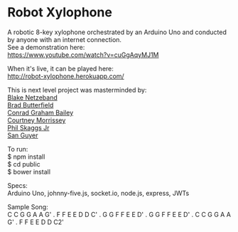 # Robot Xylophone

A robotic 8-key xylophone orchestrated by an Arduino Uno and conducted by anyone with an internet connection.  
See a demonstration here:  
https://www.youtube.com/watch?v=cuGgAqyMJ1M

When it's live, it can be played here:  
http://robot-xylophone.herokuapp.com/

This is next level project was masterminded by:  
   [Blake Netzeband](https://github.com/blakeface)  
   [Brad Butterfield](https://github.com/butters5789)  
   [Conrad Graham Bailey](https://github.com/CGBailey)  
   [Courtney Morrissey](https://github.com/courtm187)  
   [Phil Skaggs Jr](https://github.com/artnoisenik)  
   [San Guyer](https://github.com/ibo303)  

To run:  
   $ npm install  
   $ cd public  
   $ bower install  

Specs:  
Arduino Uno, johnny-five.js, socket.io, node.js, express, JWTs

Sample Song:  
C C G G A A G' . F F E E D D C' . G G F F E E D' . G G F F E E D' . C C G G A A G' . F F E E D D C2'
